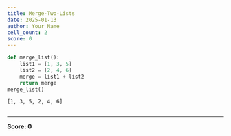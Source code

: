 ```yaml
---
title: Merge-Two-Lists
date: 2025-01-13
author: Your Name
cell_count: 2
score: 0
---
```


```python
def merge_list():
    list1 = [1, 3, 5]
    list2 = [2, 4, 6]
    merge = list1 + list2
    return merge
merge_list()
```




    [1, 3, 5, 2, 4, 6]




```python

```


---
**Score: 0**
